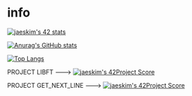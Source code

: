 # info
[![jaeskim's 42 stats](https://badge42.herokuapp.com/api/stats/vaustin)](https://github.com/JaeSeoKim/badge42)

[![Anurag's GitHub stats](https://github-readme-stats.vercel.app/api?username=zero-klou)](https://github.com/anuraghazra/github-readme-stats)

[![Top Langs](https://github-readme-stats.vercel.app/api/top-langs/?username=zero-klou)](https://github.com/anuraghazra/github-readme-stats)

PROJECT LIBFT ---> [![jaeskim's 42Project Score](https://badge42.herokuapp.com/api/project/vaustin/Libft)](https://github.com/JaeSeoKim/badge42)

PROJECT GET_NEXT_LINE ---> [![jaeskim's 42Project Score](https://badge42.herokuapp.com/api/project/vaustin/get_next_line)](https://github.com/JaeSeoKim/badge42)
